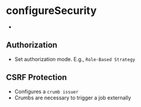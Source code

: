# configureSecurity

- </configureSecurity>

## Authorization

- Set authorization mode. E.g., `Role-Based Strategy`

## CSRF Protection

- Configures a `crumb issuer`
- Crumbs are necessary to trigger a job externally
